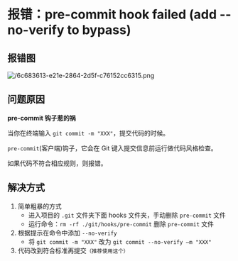 # 报错：pre-commit hook failed (add --no-verify to bypass)

<article-info/>

## 报错图

![/6c683613-e21e-2864-2d5f-c76152cc6315.png](/6c683613-e21e-2864-2d5f-c76152cc6315.png)

## 问题原因

**pre-commit 钩子惹的祸**

当你在终端输入 `git commit -m "XXX"`，提交代码的时候。

`pre-commit`(客户端)钩子，它会在 Git 键入提交信息前运行做代码风格检查。

如果代码不符合相应规则，则报错。

## 解决方式

1. 简单粗暴的方式
   - 进入项目的 `.git` 文件夹下面 hooks 文件夹，手动删除 `pre-commit` 文件
   - 运行命令：`rm -rf ./git/hooks/pre-commit` 删除 `pre-commit` 文件
2. 根据提示在命令中添加 `--no-verify`
   - 将 `git commit -m "XXX"` 改为 `git commit --no-verify –m "XXX"`
3. 代码改到符合标准再提交`（推荐使用这个）`
